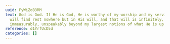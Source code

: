 ```yaml
---
uuid: FyWiZoB3RM
text: God is God. If He is God, He is worthy of my worship and my service. I
  will find rest nowhere but in His will, and that will is infinitely,
  immeasurably, unspeakably beyond my largest notions of what He is up to.
reference: d1YrfUcD5d
categories: []
---
```

